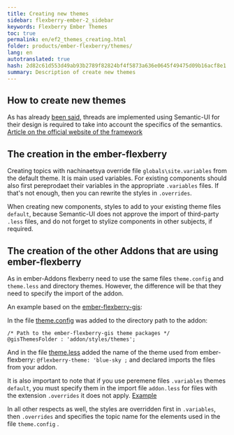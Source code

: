 ```yaml
---
title: Creating new themes
sidebar: flexberry-ember-2_sidebar
keywords: Flexberry Ember Themes
toc: true
permalink: en/ef2_themes_creating.html
folder: products/ember-flexberry/themes/
lang: en
autotranslated: true
hash: 2d82c61d553d49ab93b2789f82824bf4f5873a636e0645f49475d09b16acf8e1
summary: Description of create new themes
---
```


## How to create new themes

As has already [been said](ef2_themes_structure.html), threads are implemented using Semantic-UI for their design is required to take into account the specifics of the semantics.
[Article on the official website of the framework](https://semantic-ui.com/usage/theming.html)

## The creation in the ember-flexberry

Creating topics with nachinaetsya override file `globals\site.variables` from the default theme. It is main used variables.
For existing components should also first pereprodaet their variables in the appropriate `.variables` files. If that's not enough, then you can rewrite the styles in `.overrides`.

When creating new components, styles to add to your existing theme files `default`, because Semantic-UI does not approve the import of third-party `.less` files, and do not forget to stylize components in other subjects, if required.

## The creation of the other Addons that are using ember-flexberry

As in ember-Addons flexberry need to use the same files `theme.config` and `theme.less` and directory themes.
However, the difference will be that they need to specify the import of the addon.

An example based on the [ember-flexberry-gis](https://github.com/Flexberry/ember-flexberry-gis):

In the file [theme.config](https://github.com/Flexberry/ember-flexberry-gis/blob/develop/theme.config) was added to the directory path to the addon:

```
/* Path to the ember-flexberry-gis theme packages */
@gisThemesFolder : 'addon/styles/themes';
```

And in the file [theme.less](https://github.com/Flexberry/ember-flexberry-gis/blob/develop/addon/styles/theme.less) added the name of the theme used from ember-flexberry:
`@flexberry-theme: 'blue-sky ;` and declared imports the files from your addon.

It is also important to note that if you use peremene files `.variables` themes `default`, you must specify them in the import file `addon.less` for files with the extension `.overrides` it does not apply. [Example](https://github.com/Flexberry/ember-flexberry-gis/blob/develop/addon/styles/addon.less)

In all other respects as well, the styles are overridden first in `.variables`, then `.overrides` and specifies the topic name for the elements used in the file `theme.config` .




